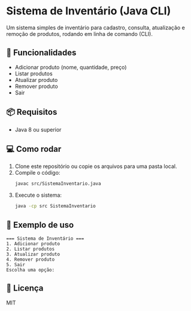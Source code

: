 # Sistema de Inventário (Java CLI)

Um sistema simples de inventário para cadastro, consulta, atualização e remoção de produtos, rodando em linha de comando (CLI).

## 🚀 Funcionalidades
- Adicionar produto (nome, quantidade, preço)
- Listar produtos
- Atualizar produto
- Remover produto
- Sair

## 📦 Requisitos
- Java 8 ou superior

## 💻 Como rodar
1. Clone este repositório ou copie os arquivos para uma pasta local.
2. Compile o código:
   ```bash
   javac src/SistemaInventario.java
   ```
3. Execute o sistema:
   ```bash
   java -cp src SistemaInventario
   ```

## 📝 Exemplo de uso
```
=== Sistema de Inventário ===
1. Adicionar produto
2. Listar produtos
3. Atualizar produto
4. Remover produto
5. Sair
Escolha uma opção:
```

## 📄 Licença
MIT 